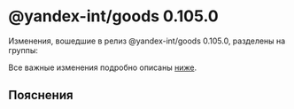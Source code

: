 # @yandex-int/goods 0.105.0

<!-- ЧЕЛОВЕЧЕСКОЕ ВСТУПЛЕНИЕ -->

Изменения, вошедшие в релиз @yandex-int/goods 0.105.0, разделены на группы:

Все важные изменения подробно описаны [ниже](#Пояснения).

## Пояснения

